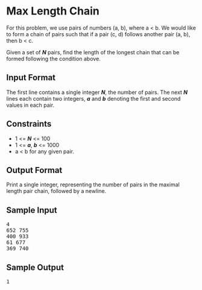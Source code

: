 # Max Length Chain

For this problem, we use pairs of numbers (a, b), where a < b. We would like to form a chain of pairs such that if a pair (c, d) follows another pair (a, b), then b < c.

Given a set of __*N*__ pairs, find the length of the longest chain that can be formed following the condition above.

## Input Format

The first line contains a single integer __*N*__, the number of pairs.
The next __*N*__ lines each contain two integers, __*a*__ and __*b*__ denoting the first and second values in each pair.

## Constraints

- 1 <= __*N*__ <= 100
- 1 <= __*a*__, __*b*__ <= 1000
- a < b for any given pair.

## Output Format

Print a single integer, representing the number of pairs in the maximal length pair chain, followed by a newline.

## Sample Input
<pre>
4
652 755
400 933
61 677
369 740
</pre>

## Sample Output
<pre>
1
</pre>
